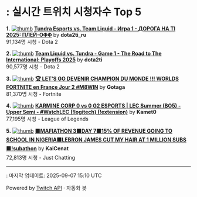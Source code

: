 # : 실시간 트위치 시청자수 Top 5

**1.** [![thumb](https://static-cdn.jtvnw.net/previews-ttv/live_user_dota2ti_ru-320x180.jpg)](https://twitch.tv/dota2ti_ru)
**[Tundra Esports vs. Team Liquid - Игра 1 - ДОРОГА НА TI 2025: ПЛЕЙ-ОФФ](https://twitch.tv/dota2ti_ru)** by **dota2ti_ru**<br>91,134명 시청  - Dota 2

**2.** [![thumb](https://static-cdn.jtvnw.net/previews-ttv/live_user_dota2ti-320x180.jpg)](https://twitch.tv/dota2ti)
**[Team Liquid vs. Tundra - Game 1 - The Road to The International: Playoffs 2025](https://twitch.tv/dota2ti)** by **dota2ti**<br>90,577명 시청  - Dota 2

**3.** [![thumb](https://static-cdn.jtvnw.net/previews-ttv/live_user_gotaga-320x180.jpg)](https://twitch.tv/Gotaga)
**[🏆 LET’S GO DEVENIR CHAMPION DU MONDE !!! WORLDS FORTNITE en France Jour 2 #M8WIN](https://twitch.tv/Gotaga)** by **Gotaga**<br>81,370명 시청  - Fortnite

**4.** [![thumb](https://static-cdn.jtvnw.net/previews-ttv/live_user_kamet0-320x180.jpg)](https://twitch.tv/Kamet0)
**[KARMINE CORP 0 vs 0 G2 ESPORTS | LEC Summer (BO5) - Upper Semi - #WatchLEC  (!logitech) (!extension)](https://twitch.tv/Kamet0)** by **Kamet0**<br>77,195명 시청  - League of Legends

**5.** [![thumb](https://static-cdn.jtvnw.net/previews-ttv/live_user_kaicenat-320x180.jpg)](https://twitch.tv/KaiCenat)
**[🟪MAFIATHON 3🟪DAY 7🟪15% OF REVENUE GOING TO SCHOOL IN NIGERIA🟪LEBRON JAMES CUT MY HAIR AT 1 MILLION SUBS🟪!subathon](https://twitch.tv/KaiCenat)** by **KaiCenat**<br>72,813명 시청  - Just Chatting


---
: 마지막 업데이트: 2025-09-07 15:10 UTC

Powered by [Twitch API](https://dev.twitch.tv/docs/api/reference) · 자동화 봇